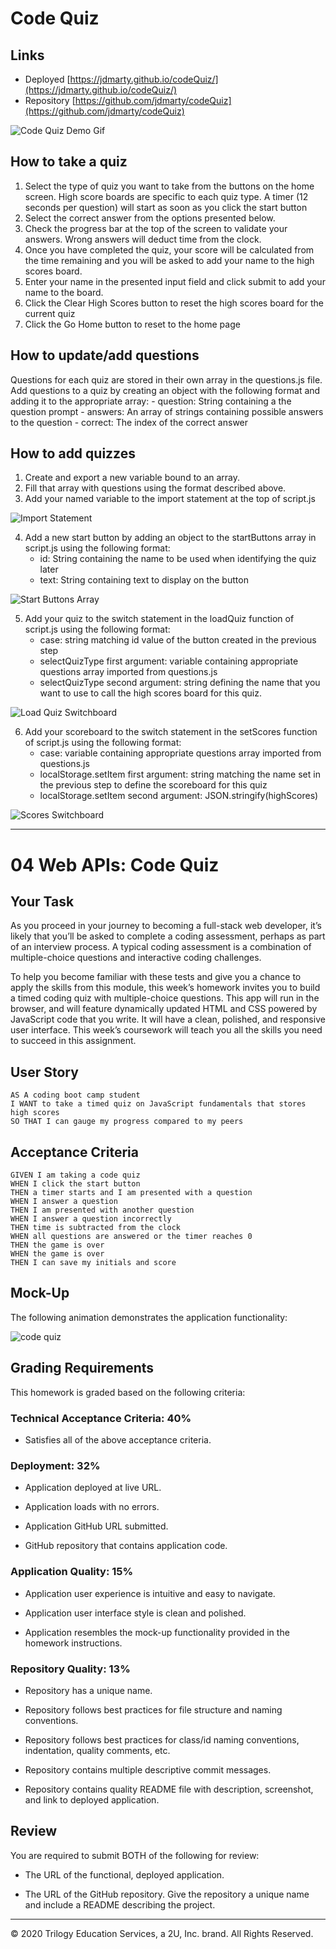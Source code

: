 # Code Quiz

## Links
 - Deployed [https://jdmarty.github.io/codeQuiz/](https://jdmarty.github.io/codeQuiz/)
 - Repository [https://github.com/jdmarty/codeQuiz](https://github.com/jdmarty/codeQuiz)

![Code Quiz Demo Gif](https://github.com/jdmarty/codeQuiz/blob/main/Assets/finished.gif)

 ## How to take a quiz
 1. Select the type of quiz you want to take from the buttons on the home screen. High score boards
 are specific to each quiz type. A timer (12 seconds per question) will start as soon as you click the start button
 2. Select the correct answer from the options presented below.
 3. Check the progress bar at the top of the screen to validate your answers. Wrong answers will deduct time from the clock.
 4. Once you have completed the quiz, your score will be calculated from the time remaining and you will be asked to add your name to the high scores board.
 5. Enter your name in the presented input field and click submit to add your name to the board.
 6. Click the Clear High Scores button to reset the high scores board for the current quiz
 7. Click the Go Home button to reset to the home page

 ## How to update/add questions
 Questions for each quiz are stored in their own array in the questions.js file. Add questions to a quiz by creating an object with the following format and adding it to the appropriate array:
    - question: String containing a the question prompt
    - answers: An array of strings containing possible answers to the question
    - correct: The index of the correct answer 

## How to add quizzes
1. Create and export a new variable bound to an array.
2. Fill that array with questions using the format described above.
3. Add your named variable to the import statement at the top of script.js

![Import Statement](https://github.com/jdmarty/codeQuiz/blob/main/Assets/importStatement.PNG)

4. Add a new start button by adding an object to the startButtons array in script.js using the following format:
    - id: String containing the name to be used when identifying the quiz later
    - text: String containing text to display on the button

![Start Buttons Array](https://github.com/jdmarty/codeQuiz/blob/main/Assets/startButtons.PNG)

5. Add your quiz to the switch statement in the loadQuiz function of script.js using the following format:
    - case: string matching id value of the button created in the previous step
    - selectQuizType first argument: variable containing appropriate questions array imported from questions.js
    - selectQuizType second argument: string defining the name that you want to use to call the high scores board for this quiz.

![Load Quiz Switchboard](https://github.com/jdmarty/codeQuiz/blob/main/Assets/loaderSwitchboard.PNG)

6. Add your scoreboard to the switch statement in the setScores function of script.js using the following format:
    - case: variable containing appropriate questions array imported from questions.js
    - localStorage.setItem first argument: string matching the name set in the previous step to define the scoreboard for this quiz
    - localStorage.setItem second argument: JSON.stringify(highScores)

![Scores Switchboard](https://github.com/jdmarty/codeQuiz/blob/main/Assets/scoresSwitchboard.PNG)

------------------------------------------------------------------------------------------

# 04 Web APIs: Code Quiz

## Your Task

As you proceed in your journey to becoming a full-stack web developer, it’s likely that you’ll be asked to complete a coding assessment, perhaps as part of an interview process. A typical coding assessment is a combination of multiple-choice questions and interactive coding challenges. 

To help you become familiar with these tests and give you a chance to apply the skills from this module, this week’s homework invites you to build a timed coding quiz with multiple-choice questions. This app will run in the browser, and will feature dynamically updated HTML and CSS powered by JavaScript code that you write. It will have a clean, polished, and responsive user interface. This week’s coursework will teach you all the skills you need to succeed in this assignment.


## User Story

```
AS A coding boot camp student
I WANT to take a timed quiz on JavaScript fundamentals that stores high scores
SO THAT I can gauge my progress compared to my peers
```


## Acceptance Criteria

```
GIVEN I am taking a code quiz
WHEN I click the start button
THEN a timer starts and I am presented with a question
WHEN I answer a question
THEN I am presented with another question
WHEN I answer a question incorrectly
THEN time is subtracted from the clock
WHEN all questions are answered or the timer reaches 0
THEN the game is over
WHEN the game is over
THEN I can save my initials and score
```


## Mock-Up

The following animation demonstrates the application functionality:

![code quiz](./Assets/04-web-apis-homework-demo.gif)


## Grading Requirements

This homework is graded based on the following criteria: 

### Technical Acceptance Criteria: 40%

* Satisfies all of the above acceptance criteria.

### Deployment: 32%

* Application deployed at live URL.

* Application loads with no errors.

* Application GitHub URL submitted.

* GitHub repository that contains application code.

### Application Quality: 15%

* Application user experience is intuitive and easy to navigate.

* Application user interface style is clean and polished.

* Application resembles the mock-up functionality provided in the homework instructions.

### Repository Quality: 13%

* Repository has a unique name.

* Repository follows best practices for file structure and naming conventions.

* Repository follows best practices for class/id naming conventions, indentation, quality comments, etc.

* Repository contains multiple descriptive commit messages.

* Repository contains quality README file with description, screenshot, and link to deployed application.


## Review

You are required to submit BOTH of the following for review:

* The URL of the functional, deployed application.

* The URL of the GitHub repository. Give the repository a unique name and include a README describing the project.

- - -
© 2020 Trilogy Education Services, a 2U, Inc. brand. All Rights Reserved.
